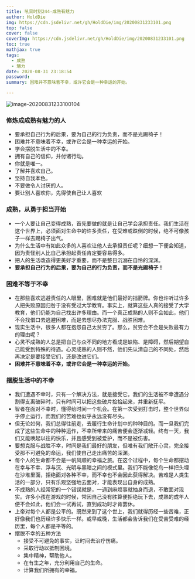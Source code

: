 ```yaml
---
title: 吼呆时刻244-成熟有魅力
author: HoldDie
img: https://cdn.jsdelivr.net/gh/HoldDie/img/20200831233101.png
top: false
cover: false
coverImg: https://cdn.jsdelivr.net/gh/HoldDie/img/20200831233101.png
toc: true
mathjax: true
tags:
  - 成熟
  - 魅力
date: 2020-08-31 23:18:54
password:
summary: 困难并不意味着不幸，或许它会是一种幸运的开始。

---
```


![image-20200831233100104](https://cdn.jsdelivr.net/gh/HoldDie/img/20200831233101.png)

### **修炼成成熟有魅力的人**

- 要承担自己行为的后果，要为自己的行为负责，而不是光踢椅子！
- 困难并不意味着不幸，或许它会是一种幸运的开始。
- 学会摆脱生活中的不幸。
- 拥有自己的信仰，并付诸行动。
- 你就是唯一。
- 了解并喜欢自己。
- 坚持自我本色。
- 不要做令人讨厌的人。
- 要让别人喜欢你，先得使自己让人喜欢



### **成熟，从勇于担当开始**

- 一个人要让自己变得成熟，首先要做的就是让自己学会承担责任。我们生活在这个世界上，必须面对生命中的许多责任，在受难或跌倒的时候，绝不可像孩子一样去踢椅子出气。
- 为什么生活中有如此众多的人喜欢让他人去承担责任呢？细想一下便会知道，因为责怪别人比自己承担起责任肯定要容易得多。
- 把人的生活改造得更美好才重要，而不是整日沉溺在自怜的深渊。
- **要承担自己行为的后果，要为自己的行为负责，而不是光踢椅子！**



### **困难不等于不幸**

- 在那些喜欢逃避责任的人眼里，困难就是他们最好的挡箭牌。你也许听过许多人把失败原因归咎于没有受过大学教育。事实上，就算这些人真的接受了大学教育，他们仍能为自己找出许多理由。而一个真正成熟的人则不会如此，他们不会找借口去逃避困难，而是去想尽办法克服、战胜困难。
- 现实生活中，很多人都在抱怨自己太贫穷了。那么，贫穷会不会是失败最有力的理由呢？
- 心灵不成熟的人总是把自己与众不同的地方看成是缺陷、是障碍，然后期望自己能受到特殊的待遇。心灵成熟的人则不然，他们先认清自己的不同处，然后再决定是要接受它们，还是改进它们。
- **困难并不意味着不幸，或许它会是一种幸运的开始。**



### **摆脱生活中的不幸**

- 我们遭遇不幸时，只有一个解决方法，就是接受它。我们的生活被不幸遭遇分割得支离破碎时，只有时间可以把这些破片捡拾起来，并重新抚平。
- 智者在面对不幸时，懂得给时间一个机会。在第一次受到打击时，整个世界似乎停止运行，而我们的苦难也似乎永远没有尽头。
- 但无论如何，我们总得往前走，去履行生命计划中的种种目的。而一旦我们完成了这些生命中的种种运作，不幸所带来的痛苦便会逐渐减轻。终有一天，我们又能唤起以往的快乐，并且感受到被爱护，而不是被伤害。
- 要想克服与战胜不幸，时间是我们最好的朋友，但唯有我们敞开心灵，完全接受那不可避免的命运，我们使自己走出痛苦的深渊。
- 每个人的生命都不会是一帆风顺的幸福之旅。在这个过程中，每个生命都摆动在幸与不幸、浮与沉、光明与黑暗之间的模式里。我们不能像鸵鸟一样把头埋在沙堆里面，拒绝面对各种不幸，而不幸也不会因此获得解决。苦难是人类生活的一部分，只有乐观坚强地去面对，才能表现出自身的成熟。
- 不成熟的人经常犯的一个错误就是，一遇到麻烦事就抽身而退，不敢面对现实。许多小孩在游戏的时候，常因自己没有胜算便拒绝玩下去，成熟的成年人便不会如此，他们会一试再试，直到成功时才肯罢休。
- 上帝对每个人都是公平的。既然来到了这个世上，我们就得历经一些苦难，正好像我们也历经许多快乐一样。或早或晚，生活都会告诉我们在受苦受难的经历里，每个人都是平等的。
- 摆脱不幸的五种方法
  - 接受不可避免的事实，让时间去治疗伤痛。
  - 采取行动以抵制困境。
  - 集中精神，帮助他人。
  - 在有生之年，充分利用自己的生命。
  - 计算我们所拥有的幸福。